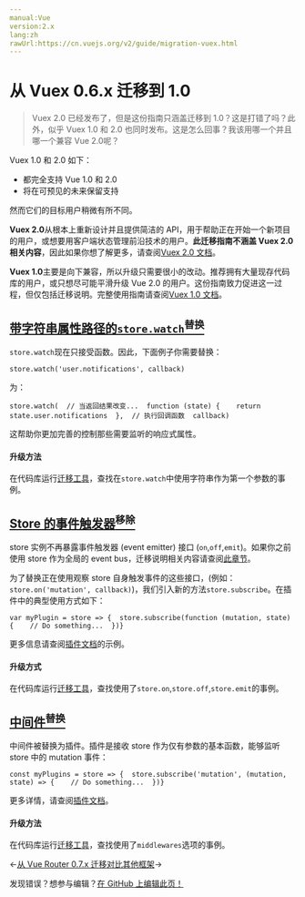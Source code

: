 ```yaml
---
manual:Vue
version:2.x
lang:zh
rawUrl:https://cn.vuejs.org/v2/guide/migration-vuex.html
---
```



# 从 Vuex 0.6.x 迁移到 1.0
<blockquote>

Vuex 2.0 已经发布了，但是这份指南只涵盖迁移到 1.0？这是打错了吗？此外，似乎 Vuex 1.0 和 2.0 也同时发布。这是怎么回事？我该用哪一个并且哪一个兼容 Vue 2.0呢？

</blockquote>

Vuex 1.0 和 2.0 如下：


* 都完全支持 Vue 1.0 和 2.0
* 将在可预见的未来保留支持


然而它们的目标用户稍微有所不同。



**Vuex 2.0**从根本上重新设计并且提供简洁的 API，用于帮助正在开始一个新项目的用户，或想要用客户端状态管理前沿技术的用户。**此迁移指南不涵盖 Vuex 2.0 相关内容**，因此如果你想了解更多，请查阅[Vuex 2.0 文档](%25091  "")。



**Vuex 1.0**主要是向下兼容，所以升级只需要很小的改动。推荐拥有大量现存代码库的用户，或只想尽可能平滑升级 Vue 2.0 的用户。这份指南致力促进这一过程，但仅包括迁移说明。完整使用指南请查阅[Vuex 1.0 文档](%25092  "")。


## [带字符串属性路径的`store.watch`<sup>替换</sup>](%24913#带字符串属性路径的-store-watch-替换 "带字符串属性路径的 store.watch 替换")<a name="带字符串属性路径的-store-watch-替换"></a>


`store.watch`现在只接受函数。因此，下面例子你需要替换：

```
store.watch('user.notifications', callback)
``` 



为：

```
store.watch(  // 当返回结果改变...  function (state) {    return state.user.notifications  },  // 执行回调函数  callback)
``` 



这帮助你更加完善的控制那些需要监听的响应式属性。


#### 升级方法


在代码库运行[迁移工具](%25094  "")，查找在`store.watch`中使用字符串作为第一个参数的事例。



## [Store 的事件触发器<sup>移除</sup>](%24913#Store-的事件触发器-移除 "Store 的事件触发器 移除")<a name="Store-的事件触发器-移除"></a>


store 实例不再暴露事件触发器 (event emitter) 接口 (`on`,`off`,`emit`)。如果你之前使用 store 作为全局的 event bus，迁移说明相关内容请查阅[此章节](%25262#dispatch-和-broadcast-替换 "")。



为了替换正在使用观察 store 自身触发事件的这些接口，(例如：`store.on('mutation', callback)`)，我们引入新的方法`store.subscribe`。在插件中的典型使用方式如下：

```
var myPlugin = store => {  store.subscribe(function (mutation, state) {    // Do something...  })}
``` 



更多信息请查阅[插件文档](%25097  "")的示例。


#### 升级方式


在代码库运行[迁移工具](%25094  "")，查找使用了`store.on`,`store.off`,`store.emit`的事例。



## [中间件<sup>替换</sup>](%24913#中间件-替换 "中间件 替换")<a name="中间件-替换"></a>


中间件被替换为插件。插件是接收 store 作为仅有参数的基本函数，能够监听 store 中的 mutation 事件：

```
const myPlugins = store => {  store.subscribe('mutation', (mutation, state) => {    // Do something...  })}
``` 



更多详情，请查阅[插件文档](%25097  "")。


#### 升级方法


在代码库运行[迁移工具](%25094  "")，查找使用了`middlewares`选项的事例。


←[从 Vue Router 0.7.x 迁移](%25099  "")[对比其他框架](%24802  "")→

发现错误？想参与编辑？[在 GitHub 上编辑此页！](%25100  "")

